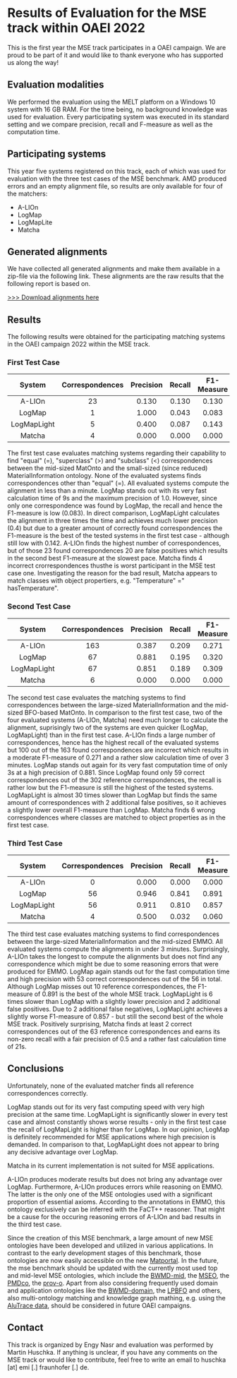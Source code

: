 # Results of Evaluation for the MSE track within OAEI 2022 
This is the first year the MSE track participates in a OAEI campaign. We are proud to be part of it and would like to thank everyone who has supported us along the way!

## Evaluation modalities
We performed the evaluation using the MELT platform on a Windows 10 system with 16 GB RAM. For the time being, no background knowledge was used for evaluation. Every participating system was executed in its standard setting and we compare precision, recall and F-measure as well as the computation time. 

## Participating systems
This year five systems registered on this track, each of which was used for evaluation with the three test cases of the MSE benchmark. AMD produced errors and an empty alignment file, so results are only available for four of the matchers:
- A-LIOn
- LogMap
- LogMapLite
- Matcha

## Generated alignments
We have collected all generated alignments and make them available in a zip-file via the following link. These alignments are the raw results that the following report is based on.

[>>> Download alignments here](https://github.com/EngyNasr/MSE-Benchmark/raw/main/Results/OAEI2022/oaei2022-mse_alignments.zip)

## Results

The following results were obtained for the participating matching systems in the OAEI campaign 2022 within the MSE track.

### First Test Case

| System   | Correspondences | Precision | Recall | F1-Measure | Time [s] |
|:--------:|:--------------------:|:---------:|:------:|:----------:|:--------:|
| A-LIOn   |           23         |   0.130   | 0.130  | 0.130      |   38     |
| LogMap   |            1         |   1.000   | 0.043  | 0.083      |    9     |
| LogMapLight |         5         |   0.400   | 0.087  | 0.143      |   27     |
| Matcha   |            4         |   0.000   | 0.000  | 0.000      |   22     |

The first test case evaluates matching systems regarding their capability to find "equal" (=), "superclass" (>) and "subclass" (<) correspondences between the mid-sized MatOnto and the small-sized (since reduced) MaterialInformation ontology. None of the evaluated systems finds correspondences other than "equal" (=). All evaluated systems compute the alignment in less than a minute. LogMap stands out with its very fast calculation time of 9s and the maximum precision of 1.0. However, since only one correspondence was found by LogMap, the recall and hence the F1-measure is low (0.083). In direct comparison, LogMapLight calculates the alignment in three times the time and achieves much lower precision (0.4) but due to a greater amount of correctly found correspondences the F1-measure is the best of the tested systems in the first test case - although still low with 0.142. A-LIOn finds the highest number of correspondences, but of those 23 found correspondences 20 are false positives which results in the second best F1-measure at the slowest pace. Matcha finds 4 incorrect crorrespondences thusthe  is worst participant in the MSE test case one. Investigating the reason for the bad result, Matcha appears to match classes with object propertiers, e.g. "Temperature" =" hasTemperature".

### Second Test Case

| System   | Correspondences | Precision | Recall | F1-Measure | Time [s] |
|:--------:|:--------------------:|:---------:|:------:|:----------:|:--------:|
| A-LIOn   |           163        |   0.387   | 0.209  | 0.271      |  208     |
| LogMap   |            67        |   0.881   | 0.195  | 0.320      |    3     |            
| LogMapLight |         67        |   0.851   | 0.189  | 0.309      |   83     |
| Matcha   |            6         |   0.000   | 0.000  | 0.000      |   15     |

The second test case evaluates the matching systems to find correspondences between the large-sized MaterialInformation and the mid-sized BFO-based MatOnto. In comparison to the first test case, two of the four evaluated systems (A-LIOn, Matcha) need much longer to calculate the alignment, suprisingly two of the systems are even quicker (LogMap, LogMapLight) than in the first test case. A-LIOn finds a large number of correspondences, hence has the highest recall of the evaluated systems  but 100 out of the 163 found correspondences are incorrect which results in a moderate F1-measure of 0.271 and a rather slow calculation time of over 3 minutes. LogMap stands out again for its very fast computation time of only 3s at a high precision of 0.881. Since LogMap found only 59 correct correspondences out of the 302 reference correspondences, the recall is rather low but the F1-measure is still the highest of the tested systems. LogMapLight is almost 30 times slower than LogMap but finds the same amount of correspondences with 2 additional false positives, so it achieves a slightly lower overall F1-measure than LogMap. Matcha finds 6 wrong correspondences where classes are matched to object properties as in the first test case. 


### Third Test Case
| System   | Correspondences | Precision | Recall | F1-Measure | Time [s] |
|:--------:|:--------------------:|:---------:|:------:|:----------:|:--------:|
| A-LIOn   |           0          |   0.000   | 0.000  | 0.000      | 135      |
| LogMap   |            56        |   0.946   | 0.841  | 0.891      | 14       |
| LogMapLight |         56        |   0.911   | 0.810  | 0.857      | 84       |
| Matcha   |            4         |   0.500   | 0.032  | 0.060      | 21       |

The third test case evaluates matching systems to find correspondences between the large-sized MaterialInformation and the mid-sized EMMO. All evaluated systems compute the alignments in under 3 minutes. Surprisingly, A-LIOn takes the longest to compute the alignments but does not find any correspondence which might be due to some reasoning errors that were produced for EMMO. LogMap again stands out for the fast computation time and high precision with 53 correct correspondences out of the 56 in total. Although LogMap misses out 10 reference correspondences, the F1-measure of 0.891 is the best of the whole MSE track. LogMapLight is 6 times slower than LogMap with a slightly lower precision and 2 additional false positives. Due to 2 additional false negatives, LogMapLight achieves a slightly worse F1-measure of 0.857 - but still the second best of the whole MSE track. Positively surprising, Matcha finds at least 2 correct correspondences out of the 63 reference correspondences and earns its non-zero recall with a fair precision of 0.5 and a rather fast calculation time of 21s. 

## Conclusions
Unfortunately, none of the evaluated matcher finds all reference correspondences correctly. 

LogMap stands out for its very fast computing speed with very high precision at the same time. LogMapLight is significantly slower in every test case and almost constantly shows worse results - only in the first test case the recall of LogMapLight is higher than for LogMap. In our opinion, LogMap is definitely recommended for MSE applications where high precision is demanded. In comparison to that, LogMapLight does not appear to bring any decisive advantage over LogMap. 

Matcha in its current implementation is not suited for MSE applications. 

A-LIOn produces moderate results but does not bring any advantage over LogMap. Furthermore, A-LIOn produces errors while reasoning on EMMO. The latter is the only one of the MSE ontologies used with a significant proportion of essential axioms. According to the annotations in EMMO, this ontology exclusively can be inferred with the FaCT++ reasoner. That might be a cause for the occuring reasoning errors of A-LIOn and bad results in the third test case. 

Since the creation of this MSE benchmark, a large amount of new MSE ontologies have been developed and utilized in various applications. In contrast to the early development stages of this benchmark, those ontologies are now easily accessible on the new [Matportal](https://matportal.org/). In the future, the mse benchmark should be updated with the currently most used top and mid-level MSE ontologies, which include the [BWMD-mid](https://matportal.org/ontologies/BWMD-MID), the [MSEO](https://matportal.org/ontologies/MSEO), the [PMDco](https://github.com/materialdigital/core-ontology), the [prov-o](https://www.ebi.ac.uk/ols/ontologies/prov). Apart from also considering frequently used domain and application ontologies like the [BWMD-domain](https://gitlab.cc-asp.fraunhofer.de/EMI_datamanagement/bwmd_ontology/-/raw/master/BWMD_domain.owl), the [LPBFO](https://matportal.org/ontologies/LPBFO) and others, also multi-ontology matching and knowledge graph mathing, e.g. using the [AluTrace data](https://github.com/Mat-O-Lab/AluTraceProject), should be considered in future OAEI campaigns. 

## Contact
This track is organized by Engy Nasr and evaluation was performed by Martin Huschka. If anything is unclear, if you have any comments on the MSE track or would like to contribute, feel free to write an email to huschka [at] emi [.] fraunhofer [.] de.




